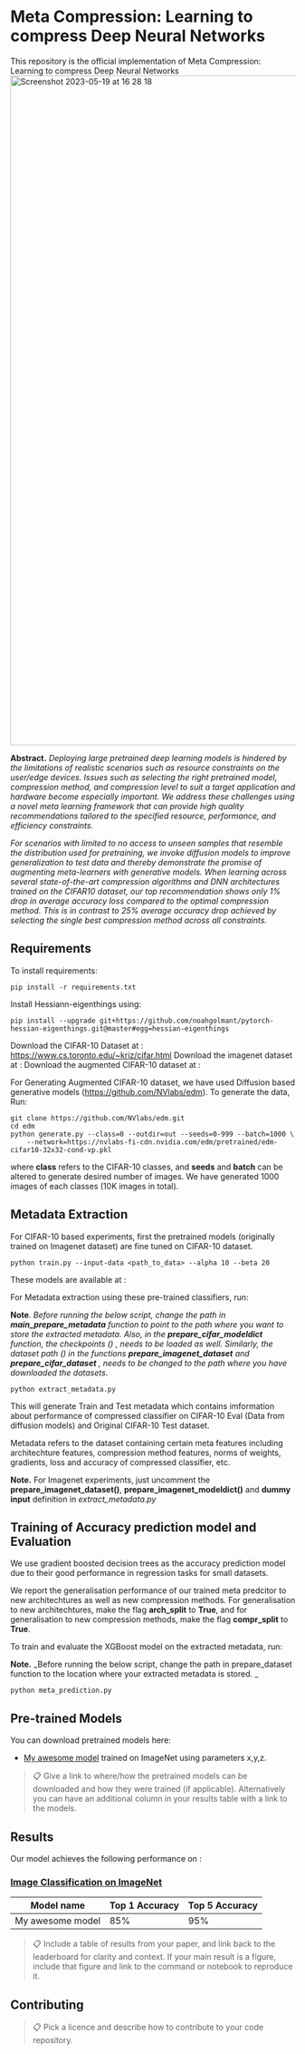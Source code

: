 
# Meta Compression: Learning to compress Deep Neural Networks


This repository is the official implementation of Meta Compression: Learning to compress Deep Neural Networks
<img width="1181" alt="Screenshot 2023-05-19 at 16 28 18" src="https://github.com/ankitknitj/readme/assets/36541665/4491d1a7-e976-4977-8822-f886acb5a2df">

**Abstract.** _Deploying large pretrained deep learning models is hindered by the limitations of realistic scenarios such as resource constraints on the user/edge devices. Issues such as selecting the right pretrained model, compression method, and compression level to suit a target application and hardware become especially important. We address these challenges using a novel meta learning framework that can provide high quality recommendations tailored to the specified resource, performance, and efficiency constraints._

_For scenarios with limited to no access to unseen samples that resemble the distribution used for pretraining, we invoke diffusion models to improve generalization to test data and thereby demonstrate the promise of augmenting meta-learners with generative models. When learning across several state-of-the-art compression algorithms and DNN architectures trained on the CIFAR10 dataset, our top recommendation shows only 1% drop in average accuracy loss compared to the optimal compression method. This is in contrast to 25% average accuracy drop achieved by selecting the single best compression method across all constraints._


## Requirements

To install requirements:

```setup
pip install -r requirements.txt
```
Install Hessiann-eigenthings using:

```setup
pip install --upgrade git+https://github.com/noahgolmant/pytorch-hessian-eigenthings.git@master#egg=hessian-eigenthings
```
Download the CIFAR-10 Dataset at : https://www.cs.toronto.edu/~kriz/cifar.html
Download the imagenet dataset at :
Download the augmented CIFAR-10 dataset at :

For Generating Augmented CIFAR-10 dataset, we have used Diffusion based generative models (https://github.com/NVlabs/edm).
To generate the data, Run:

```setup
git clone https://github.com/NVlabs/edm.git
cd edm
python generate.py --class=0 --outdir=out --seeds=0-999 --batch=1000 \
    --network=https://nvlabs-fi-cdn.nvidia.com/edm/pretrained/edm-cifar10-32x32-cond-vp.pkl
```
where **class** refers to the CIFAR-10 classes, and **seeds** and **batch** can be altered to generate desired number of images. We have generated 1000 images of each classes (10K images in total). 



## Metadata Extraction

For CIFAR-10 based experiments, first the pretrained models (originally trained on Imagenet dataset) are fine tuned on CIFAR-10 dataset.

```train
python train.py --input-data <path_to_data> --alpha 10 --beta 20
```

These models are available at : 

For Metadata extraction using these pre-trained classifiers, run:

**Note**. _Before running the below script, change the path in **main_prepare_metadata** function to point to the path where you want to store the extracted metadata._ _Also, in the **prepare_cifar_modeldict** function, the checkpoints () , needs to be loaded as well._ _Similarly, the dataset path () in the functions **prepare_imagenet_dataset** and **prepare_cifar_dataset** , needs to be changed to the path where you have downloaded the datasets._

```train
python extract_metadata.py
```
This will generate Train and Test metadata which contains imformation about performance of compressed classifier on CIFAR-10 Eval (Data from diffusion models) and Original CIFAR-10 Test dataset. 

Metadata refers to the dataset containing certain meta features including architechture features, compression method features, norms of weights, gradients, loss and accuracy of compressed classifier, etc. 

**Note.** For Imagenet experiments, just uncomment the **prepare_imagenet_dataset()**, **prepare_imagenet_modeldict()** and **dummy input** definition in _extract_metadata.py_


## Training of Accuracy prediction model and Evaluation

We use gradient boosted decision trees as the accuracy prediction model due to their good performance in regression tasks for small datasets.

We report the generalisation performance of our trained meta predcitor to new architechtures as well as new compression methods. For generalisation to new architechtures, make the flag **arch_split** to **True**, and for generalisation to new compression methods, make the flag **compr_split** to **True**. 

To train and evaluate the XGBoost model on the extracted metadata, run:

**Note.** _Before running the below script, change the path in prepare_dataset function to the location where your extracted metadata is stored. _
```eval
python meta_prediction.py
```


## Pre-trained Models

You can download pretrained models here:

- [My awesome model](https://drive.google.com/mymodel.pth) trained on ImageNet using parameters x,y,z. 

>📋  Give a link to where/how the pretrained models can be downloaded and how they were trained (if applicable).  Alternatively you can have an additional column in your results table with a link to the models.

## Results

Our model achieves the following performance on :

### [Image Classification on ImageNet](https://paperswithcode.com/sota/image-classification-on-imagenet)

| Model name         | Top 1 Accuracy  | Top 5 Accuracy |
| ------------------ |---------------- | -------------- |
| My awesome model   |     85%         |      95%       |

>📋  Include a table of results from your paper, and link back to the leaderboard for clarity and context. If your main result is a figure, include that figure and link to the command or notebook to reproduce it. 


## Contributing

>📋  Pick a licence and describe how to contribute to your code repository. 

